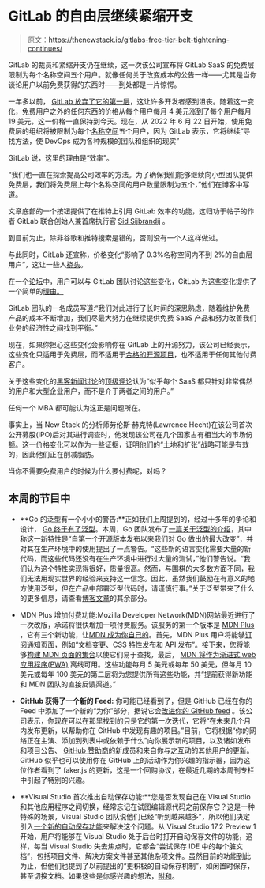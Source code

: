 # GitLab 的自由层继续紧缩开支

> 原文：<https://thenewstack.io/gitlabs-free-tier-belt-tightening-continues/>

GitLab 的裁员和紧缩开支仍在继续，这一次该公司宣布将 GitLab SaaS 的免费层限制为每个名称空间五个用户。就像任何关于改变成本的公告一样——尤其是当你谈论用户以前免费获得的东西时——到处都是一片惊愕。

一年多以前， [GitLab 放弃了它的第一层](https://thenewstack.io/this-week-in-programming-gitlab-goes-premium-ditches-starter-tier/)，这让许多开发者感到沮丧。随着这一变化，免费用户之外的任何东西的价格从每个用户每月 4 美元涨到了每个用户每月 19 美元，这一价格一直保持到今天。现在，从 2022 年 6 月 22 日开始，使用免费层的组织将被限制为每个[名称空间](https://docs.gitlab.com/ee/user/group/index.html#namespaces)五个用户，因为 GitLab 表示，它将继续“寻找方法，使 DevOps 成为各种规模的团队和组织的现实”

GitLab 说，这里的理由是“效率”。

“我们也一直在探索提高公司效率的方法。为了确保我们能够继续向小型团队提供免费层，我们将免费层上每个名称空间的用户数量限制为五个，”他们在博客中写道。

文章底部的一个按钮提供了在推特上引用 GitLab 效率的功能，这归功于帖子的作者 GitLab 联合创始人兼首席执行官 [Sid Sijbrandij](https://about.gitlab.com/company/team/#sytses) 。

到目前为止，除非谷歌和推特搜索是错的，否则没有一个人这样做过。

与此同时，GitLab 还宣称，价格变化“影响了 0.3%名称空间内不到 2%的自由层用户”，这让一些人[挠头](https://forum.gitlab.com/t/gitlab-introduces-user-limits-for-free-users-on-saas/64288/5)。

在一个[论坛](https://forum.gitlab.com/t/gitlab-introduces-user-limits-for-free-users-on-saas/64288)中，用户可以与 GitLab 团队讨论这些变化，GitLab 为这些变化提供了一个简单的[理由。](https://forum.gitlab.com/t/gitlab-introduces-user-limits-for-free-users-on-saas/64288/13)

GitLab 团队的一名成员写道:“我们对此进行了长时间的深思熟虑，随着维护免费产品的成本不断增加，我们尽最大努力在继续提供免费 SaaS 产品和努力改善我们业务的经济性之间找到平衡。”

现在，如果你担心这些变化会影响你在 GitLab 上的开源努力，该公司已经表示，这些变化只适用于免费层，而不适用于[合格的开源项目](https://about.gitlab.com/blog/2022/02/04/ultimate-perks-for-open-source-projects/)，也不适用于任何其他付费客户。

关于这些变化的[黑客新闻讨论](https://news.ycombinator.com/item?id=30791162)的[顶级评论](https://news.ycombinator.com/item?id=30794259)认为“似乎每个 SaaS 都只针对非常偶然的用户和大型企业用户，而不是介于两者之间的用户。”

任何一个 MBA 都可能认为这正是问题所在。

事实上，当 New Stack 的分析师劳伦斯·赫克特(Lawrence Hecht)在该公司首次公开募股(IPO)后对其进行调查时，他发现该公司在几个国家占有相当大的市场份额。这一价格变化可以作为一些证据，证明他们的“土地和扩张”战略可能是有效的，因此他们正在削减脂肪。

当你不需要免费用户的时候为什么要付费呢，对吗？

## 本周的节目中

*   **Go 的泛型有一个小小的警告:**正如我们上周提到的，经过十多年的争论和设计， [Go 终于有了泛型](https://thenewstack.io/go-1-18-the-programming-languages-biggest-release-yet/)。本周，Go 团队发布了[一篇关于泛型的介绍](https://go.dev/blog/intro-generics)，其中称这一新特性是“自第一个开源版本发布以来我们对 Go 做出的最大改变”，并对其在生产环境中的使用提出了一点警告。“这些新的语言变化需要大量的新代码，而这些代码还没有在生产环境中进行过大量的测试，”他们警告说。“我们认为这个特性实现得很好，质量很高。然而，与围棋的大多数方面不同，我们无法用现实世界的经验来支持这一信念。因此，虽然我们鼓励在有意义的地方使用泛型，但在产品中部署泛型代码时，请谨慎行事。”关于泛型带来了什么的更多信息，请查看[博客文章](https://go.dev/blog/intro-generics)的其余部分。
*   MDN Plus 增加付费功能:Mozilla Developer Network(MDN)网站最近进行了一次改版，承诺将很快增加一项付费服务。该服务的第一个版本是 [MDN Plus](https://hacks.mozilla.org/2022/03/introducing-mdn-plus-make-mdn-your-own/) ，它有三个新功能，让[MDN 成为你自己的](https://hacks.mozilla.org/2022/03/introducing-mdn-plus-make-mdn-your-own/)。首先，MDN Plus 用户将能够[订阅通知页面](https://developer.mozilla.org/en-US/plus/docs/features/notifications)，例如“文档变更、CSS 特性发布和 API 发布”。接下来，您将能够[构建 MDN 页面的集合](https://developer.mozilla.org/en-US/plus/docs/features/collections)以使它们易于查找，最后， [MDN 将作为渐进式 web 应用程序(PWA)](https://developer.mozilla.org/en-US/plus/docs/features/offline) 离线可用。这些功能每月 5 美元或每年 50 美元，但每月 10 美元或每年 100 美元的第二层将为您提供所有这些功能，并“提前获得新功能和 MDN 团队的直接反馈渠道。”

*   **GitHub 获得了一个新的 Feed:** 你可能已经看到了，但是 GitHub 已经在你的 Feed 中添加了一个新的“为你”部分，据说它会[改进你的 GitHub feed](https://github.blog/2022-03-22-improving-your-github-feed/) 。该公司表示，你现在可以在那里找到的只是它的第一次迭代，它将“在未来几个月内发布更新，以帮助你在 GitHub 中发现有趣的项目。”目前，它将根据“你的网络正在主演、添加到列表中或依赖于什么”向你展示新的项目，以及诸如发布和项目公告、 [GitHub 赞助商](https://github.com/sponsors)的新成员和来自你与之互动的其他用户的更新。GitHub 似乎也可以使用你在 GitHub 上的活动作为你兴趣的指示器，因为这位作者看到了 faker.js 的更新，这是一个回购协议，在最近几期的本周刊专栏中引起了特别的兴趣。
*   **Visual Studio 首次推出自动保存功能:**您是否发现自己在 Visual Studio 和其他应用程序之间切换，经常忘记在试图编辑源代码之前保存它？这是一种特殊的场景，Visual Studio 团队说他们已经“听到越来越多”，所以他们决定引入[一个新的自动保存功能](https://devblogs.microsoft.com/visualstudio/suffer-from-ctrls-fatigue-we-have-a-feature-for-you/)来解决这个问题。从 Visual Studio 17.2 Preview 1 开始，用户将能够在 Visual Studio 处于后台时打开自动保存文件的功能，这样，每当 Visual Studio 失去焦点时，它都会“尝试保存 IDE 中的每个脏文档”，包括项目文件、解决方案文件甚至其他杂项文件。虽然目前的功能到此为止，但他们也提到了以前提出的“更积极的自动保存机制”，如闲置时保存，甚至切换文档。如果这些是你感兴趣的想法，[附和](https://developercommunity.visualstudio.com/t/Automatically-save-documents-on-a-time-i/1634394)。

<svg xmlns:xlink="http://www.w3.org/1999/xlink" viewBox="0 0 68 31" version="1.1"><title>Group</title> <desc>Created with Sketch.</desc></svg>
